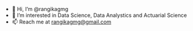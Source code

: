 - 👋 Hi, I’m @rangikagmg
- 👀 I’m interested in Data Science, Data Analystics and Actuarial Science
- 📫 Reach me at rangikagmg@gmail.com

<!---
rangikagmg/rangikagmg is a ✨ special ✨ repository because its `README.md` (this file) appears on your GitHub profile.
You can click the Preview link to take a look at your changes.
--->
